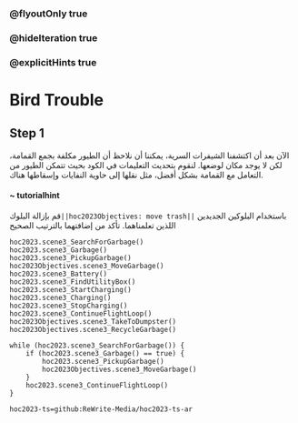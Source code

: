 ### @flyoutOnly true
### @hideIteration true
### @explicitHints true

# Bird Trouble

## Step 1
الآن بعد أن اكتشفنا الشيفرات السرية، يمكننا أن نلاحظ أن الطيور مكلفة بجمع القمامة، لكن لا يوجد مكان لوضعها. لنقوم بتحديث التعليمات في الكود بحيث تتمكن الطيور من التعامل مع القمامة بشكل أفضل، مثل نقلها إلى حاوية النفايات وإسقاطها هناك.

#### ~ tutorialhint 
قم بإزالة البلوك``||hoc2023Objectives: move trash||`` باستخدام البلوكين الجديدين اللذين تعلمناهما. تأكد من إضافتهما بالترتيب الصحيح

```ghost
hoc2023.scene3_SearchForGarbage()
hoc2023.scene3_Garbage()
hoc2023.scene3_PickupGarbage()
hoc2023Objectives.scene3_MoveGarbage()
hoc2023.scene3_Battery()
hoc2023.scene3_FindUtilityBox()
hoc2023.scene3_StartCharging()
hoc2023.scene3_Charging()
hoc2023.scene3_StopCharging()
hoc2023.scene3_ContinueFlightLoop()
hoc2023Objectives.scene3_TakeToDumpster()
hoc2023Objectives.scene3_RecycleGarbage()
```
```template
while (hoc2023.scene3_SearchForGarbage()) {
    if (hoc2023.scene3_Garbage() == true) {
        hoc2023.scene3_PickupGarbage()
        hoc2023Objectives.scene3_MoveGarbage()
    }
    hoc2023.scene3_ContinueFlightLoop()
}

```

```package
hoc2023-ts=github:ReWrite-Media/hoc2023-ts-ar
```